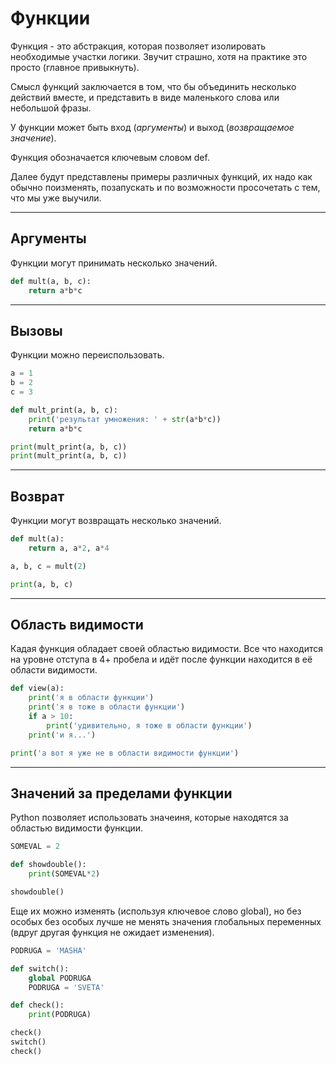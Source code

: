 # Функции

Функция - это абстракция, которая позволяет изолировать необходимые участки логики. Звучит страшно, хотя на практике это просто (главное привыкнуть).

Смысл функций заключается в том, что бы объединить несколько действий вместе, и представить в виде маленького слова или небольшой фразы.

У функции может быть вход (*аргументы*) и выход (*возвращаемое значение*).

Функция обозначается ключевым словом def.

Далее будут представлены примеры различных функций, их надо как обычно поизменять, позапускать и по возможности просочетать с тем, что мы уже выучили.

---

## Аргументы

Функции могут принимать несколько значений.

```python
def mult(a, b, c):
    return a*b*c
```

---

## Вызовы

Функции можно переиспользовать.

```python
a = 1
b = 2
c = 3

def mult_print(a, b, c):
    print('результат умножения: ' + str(a*b*c))
    return a*b*c

print(mult_print(a, b, c))
print(mult_print(a, b, c))
```

---

## Возврат

Функции могут возвращать несколько значений. 

```python
def mult(a):
    return a, a*2, a*4

a, b, c = mult(2)

print(a, b, c)
```

---

## Область видимости

Кадая функция обладает своей областью видимости. Все что находится на уровне отступа в 4+ пробела и идёт после функции находится в её области видимости.

```python
def view(a):
    print('я в области функции')
    print('я в тоже в области функции')
    if a > 10:
        print('удивительно, я тоже в области функции')
    print('и я...')

print('а вот я уже не в области видимости функции')
```

---

## Значений за пределами функции

Python позволяет использовать значеиня, которые находятся за областью видимости функции.

```python
SOMEVAL = 2

def showdouble():
    print(SOMEVAL*2)

showdouble()
```

Еще их можно изменять (используя ключевое слово global), но без особых без особых лучше не менять значения глобальных переменных (вдруг другая функция не ожидает изменения).


```python
PODRUGA = 'MASHA'

def switch():
    global PODRUGA
    PODRUGA = 'SVETA'

def check():
    print(PODRUGA)

check()
switch()
check()
```

